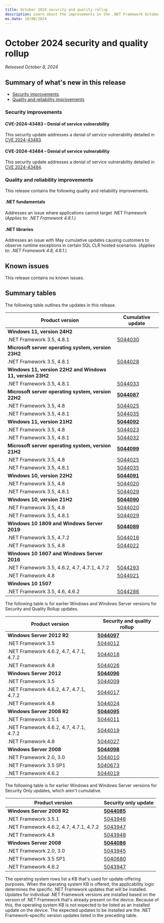 ```yaml
---
title: October 2024 security and quality rollup
description: Learn about the improvements in the .NET Framework October 2024 security and quality rollup.
ms.date: 10/08/2024
---
```

# October 2024 security and quality rollup

_Released October 8, 2024_

## Summary of what's new in this release

- [Security improvements](#security-improvements)
- [Quality and reliability improvements](#quality-and-reliability-improvements)

### Security improvements

#### CVE-2024-43483 – Denial of service vulnerability

This security update addresses a denial of service vulnerability detailed in [CVE 2024-43483](https://msrc.microsoft.com/update-guide/vulnerability/CVE-2024-43483).

#### CVE-2024-43484 – Denial of service vulnerability

This security update addresses a denial of service vulnerability detailed in [CVE 2024-43484](https://msrc.microsoft.com/update-guide/vulnerability/CVE-2024-434843).

### Quality and reliability improvements

This release contains the following quality and reliability improvements.

#### .NET fundamentals

Addresses an issue where applications cannot target .NET Framework (*Applies to: .NET Framework 4.8.1.*)

#### .NET libraries

Addresses an issue with May cumulative updates causing customers to observe runtime exceptions in certain SQL CLR hosted scenarios. (*Applies to: .NET Framework 4.8, 4.8.1.*)

## Known issues

This release contains no known issues.  

## Summary tables

The following table outlines the updates in this release.

| Product version | Cumulative update |
| --- | --- |
| **Windows 11, version 24H2** | |
| .NET Framework 3.5, 4.8.1 | [5044030](https://support.microsoft.com/kb/5044030) |
| **Microsoft server operating system, version 23H2** | |
| .NET Framework 3.5, 4.8.1 | [5044028](https://support.microsoft.com/kb/5044028) |
| **Windows 11, version 22H2 and Windows 11, version 23H2** | |
| .NET Framework 3.5, 4.8.1 | [5044033](https://support.microsoft.com/kb/5044033) |
| **Microsoft server operating system, version 22H2** | **[5044087](https://support.microsoft.com/kb/5044087)** |
| .NET Framework 3.5, 4.8 | [5044025](https://support.microsoft.com/kb/5044025) |
| .NET Framework 3.5, 4.8.1 | [5044035](https://support.microsoft.com/kb/5044035) |
| **Windows 11, version 21H2** |**[5044092](https://support.microsoft.com/kb/5044092)** |
| .NET Framework 3.5, 4.8 | [5044023](https://support.microsoft.com/kb/5044023) |
| .NET Framework 3.5, 4.8.1 | [5044032](https://support.microsoft.com/kb/5044032**) |
| **Microsoft server operating system, version 21H2** | **[5044099](https://support.microsoft.com/kb/5044099)** |
| .NET Framework 3.5, 4.8 | [5044025](https://support.microsoft.com/kb/5044025) |
| .NET Framework 3.5, 4.8.1 | [5044035](https://support.microsoft.com/kb/5044035) |
| **Windows 10, version 22H2** | **[5044091](https://support.microsoft.com/kb/5044091)** |
| .NET Framework 3.5, 4.8 | [5044020](https://support.microsoft.com/kb/5044020) |
| .NET Framework 3.5, 4.8.1 | [5044029](https://support.microsoft.com/kb/5044029) |
| **Windows 10, version 21H2** | **[5044090](https://support.microsoft.com/kb/5044090)** |
| .NET Framework 3.5, 4.8 | [5044020](https://support.microsoft.com/kb/5044020) |
| .NET Framework 3.5, 4.8.1 | [5044029](https://support.microsoft.com/kb/5044029) |
| **Windows 10 1809 and Windows Server 2019** | **[5044089](https://support.microsoft.com/kb/5044089)** |
| .NET Framework 3.5, 4.7.2 | [5044016](https://support.microsoft.com/kb/5044016) |
| .NET Framework 3.5, 4.8 | [5044022](https://support.microsoft.com/kb/5044022) |
| **Windows 10 1607 and Windows Server 2016** | |
| .NET Framework 3.5, 4.6.2, 4.7, 4.7.1, 4.7.2 | [5044293](https://support.microsoft.com/kb/5044293) |
| .NET Framework 4.8 | [5044021](https://support.microsoft.com/kb/5044021) |
| **Windows 10 1507** | |
| .NET Framework 3.5, 4.6, 4.6.2 | [5044286](https://support.microsoft.com/kb/5044286) |

The following table is for earlier Windows and Windows Server versions for Security and Quality Rollup updates.  

| Product version | Security and quality rollup |
| --- | --- |
| **Windows Server 2012 R2** | **[5044097](https://support.microsoft.com/kb/5044097)** |
| .NET Framework 3.5 | [5044012](https://support.microsoft.com/kb/5044012) |
| .NET Framework 4.6.2, 4.7, 4.7.1, 4.7.2 | [5044018](https://support.microsoft.com/kb/5044018) |
| .NET Framework 4.8 | [5044026](https://support.microsoft.com/kb/5044026) |
| **Windows Server 2012** | **[5044096](https://support.microsoft.com/kb/5044096)** |
| .NET Framework 3.5 | [5044009](https://support.microsoft.com/kb/5044009) |
| .NET Framework 4.6.2, 4.7, 4.7.1, 4.7.2 | [5044017](https://support.microsoft.com/kb/5044017) |
| .NET Framework 4.8 | [5044024](https://support.microsoft.com/kb/5044024) |
| **Windows Server 2008 R2** | **[5044095](https://support.microsoft.com/kb/5044095)** |
| .NET Framework 3.5.1 | [5044011](https://support.microsoft.com/kb/5044011) |
| .NET Framework 4.6.2, 4.7, 4.7.1, 4.7.2 | [5044019](https://support.microsoft.com/kb/5044019)|
| .NET Framework 4.8 |[5044027](https://support.microsoft.com/kb/5044027) |
| **Windows Server 2008** | **[5044098](https://support.microsoft.com/kb/5044098)** |
| .NET Framework 2.0, 3.0 | [5044010](https://support.microsoft.com/kb/5044010) |
| .NET Framework 3.5 SP1 | [5040673](https://support.microsoft.com/kb/5040673) |
| .NET Framework 4.6.2 | [5044019](https://support.microsoft.com/kb/5044019) |

The following table is for earlier Windows and Windows Server versions for Security Only updates, which aren't cumulative.

| Product version | Security only update |
| --- | --- |
| **Windows Server 2008 R2** | **[5044085](https://support.microsoft.com/kb/5044085)** |
| .NET Framework 3.5.1 | [5043946](https://support.microsoft.com/kb/5043946) |
| .NET Framework 4.6.2, 4.7, 4.7.1, 4.7.2 | [5043947](https://support.microsoft.com/kb/5043947) |
| .NET Framework 4.8 |[5043948](https://support.microsoft.com/kb/5043948) |
| **Windows Server 2008** | **[5044086](https://support.microsoft.com/kb/5044086)** |
| .NET Framework 2.0, 3.0 | [5043945](https://support.microsoft.com/kb/5043945) |
| .NET Framework 3.5 SP1 | [5040680](https://support.microsoft.com/kb/5040680) |
| .NET Framework 4.6.2 | [5043947](https://support.microsoft.com/kb/5043947) |

The operating system rows list a KB that's used for update-offering purposes. When the operating system KB is offered, the applicability logic determines the specific .NET Framework updates that will be installed. Updates for individual .NET Framework versions are installed based on the version of .NET Framework that's already present on the device. Because of this, the operating system KB is not expected to be listed as an installed update on the device. The expected updates to be installed are the .NET Framework&ndash;specific version updates listed in the preceding table.
